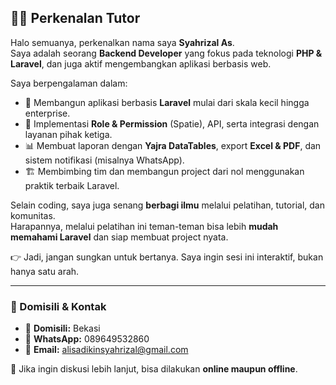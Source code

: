 ## 👨‍🏫 Perkenalan Tutor

Halo semuanya, perkenalkan nama saya **Syahrizal As**.  
Saya adalah seorang **Backend Developer** yang fokus pada teknologi **PHP & Laravel**, dan juga aktif mengembangkan aplikasi berbasis web.  

Saya berpengalaman dalam:  
- 🚀 Membangun aplikasi berbasis **Laravel** mulai dari skala kecil hingga enterprise.  
- 🔐 Implementasi **Role & Permission** (Spatie), API, serta integrasi dengan layanan pihak ketiga.  
- 📊 Membuat laporan dengan **Yajra DataTables**, export **Excel & PDF**, dan sistem notifikasi (misalnya WhatsApp).  
- 🏗 Membimbing tim dan membangun project dari nol menggunakan praktik terbaik Laravel.  

Selain coding, saya juga senang **berbagi ilmu** melalui pelatihan, tutorial, dan komunitas.  
Harapannya, melalui pelatihan ini teman-teman bisa lebih **mudah memahami Laravel** dan siap membuat project nyata.  

👉 Jadi, jangan sungkan untuk bertanya. Saya ingin sesi ini interaktif, bukan hanya satu arah.  

---

### 📍 Domisili & Kontak
- 🏡 **Domisili:** Bekasi  
- 📱 **WhatsApp:** 089649532860  
- 📧 **Email:** [alisadikinsyahrizal@gmail.com](mailto:alisadikinsyahrizal@gmail.com)  

💬 Jika ingin diskusi lebih lanjut, bisa dilakukan **online maupun offline**.  
